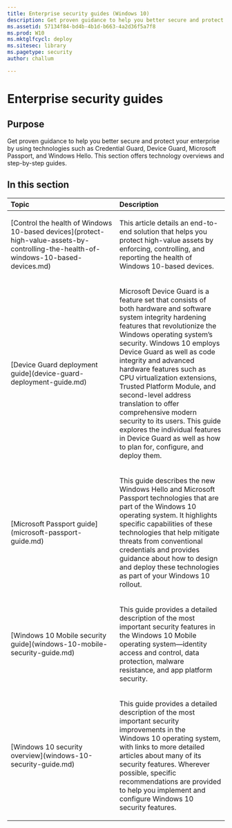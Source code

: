 ```yaml
---
title: Enterprise security guides (Windows 10)
description: Get proven guidance to help you better secure and protect your enterprise by using technologies such as Credential Guard, Device Guard, Microsoft Passport, and Windows Hello. This section offers technology overviews and step-by-step guides.
ms.assetid: 57134f84-bd4b-4b1d-b663-4a2d36f5a7f8
ms.prod: W10
ms.mktglfcycl: deploy
ms.sitesec: library
ms.pagetype: security
author: challum

---
```


# Enterprise security guides

## Purpose

Get proven guidance to help you better secure and protect your enterprise by using technologies such as Credential Guard, Device Guard, Microsoft Passport, and Windows Hello. This section offers technology overviews and step-by-step guides.

## In this section

<table>
<colgroup>
<col width="50%" />
<col width="50%" />
</colgroup>
<thead>
<tr class="header">
<th align="left">Topic</th>
<th align="left">Description</th>
</tr>
</thead>
<tbody>
<tr class="odd">
<td align="left"><p>[Control the health of Windows 10-based devices](protect-high-value-assets-by-controlling-the-health-of-windows-10-based-devices.md)</p></td>
<td align="left"><p>This article details an end-to-end solution that helps you protect high-value assets by enforcing, controlling, and reporting the health of Windows 10-based devices.</p></td>
</tr>
<tr class="even">
<td align="left"><p>[Device Guard deployment guide](device-guard-deployment-guide.md)</p></td>
<td align="left"><p>Microsoft Device Guard is a feature set that consists of both hardware and software system integrity hardening features that revolutionize the Windows operating system’s security. Windows 10 employs Device Guard as well as code integrity and advanced hardware features such as CPU virtualization extensions, Trusted Platform Module, and second-level address translation to offer comprehensive modern security to its users. This guide explores the individual features in Device Guard as well as how to plan for, configure, and deploy them.</p></td>
</tr>
<tr class="odd">
<td align="left"><p>[Microsoft Passport guide](microsoft-passport-guide.md)</p></td>
<td align="left"><p>This guide describes the new Windows Hello and Microsoft Passport technologies that are part of the Windows 10 operating system. It highlights specific capabilities of these technologies that help mitigate threats from conventional credentials and provides guidance about how to design and deploy these technologies as part of your Windows 10 rollout.</p></td>
</tr>
<tr class="even">
<td align="left"><p>[Windows 10 Mobile security guide](windows-10-mobile-security-guide.md)</p></td>
<td align="left"><p>This guide provides a detailed description of the most important security features in the Windows 10 Mobile operating system—identity access and control, data protection, malware resistance, and app platform security.</p></td>
</tr>
<tr class="odd">
<td align="left"><p>[Windows 10 security overview](windows-10-security-guide.md)</p></td>
<td align="left"><p>This guide provides a detailed description of the most important security improvements in the Windows 10 operating system, with links to more detailed articles about many of its security features. Wherever possible, specific recommendations are provided to help you implement and configure Windows 10 security features.</p></td>
</tr>
</tbody>
</table>
 
 
 

